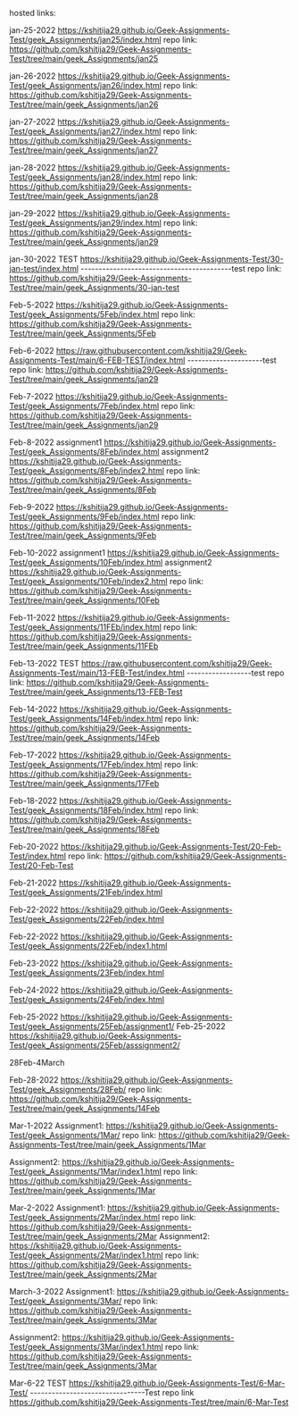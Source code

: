 hosted links:

 jan-25-2022 https://kshitija29.github.io/Geek-Assignments-Test/geek_Assignments/jan25/index.html
repo link: https://github.com/kshitija29/Geek-Assignments-Test/tree/main/geek_Assignments/jan25

 jan-26-2022 https://kshitija29.github.io/Geek-Assignments-Test/geek_Assignments/jan26/index.html 
repo link: https://github.com/kshitija29/Geek-Assignments-Test/tree/main/geek_Assignments/jan26

 jan-27-2022 https://kshitija29.github.io/Geek-Assignments-Test/geek_Assignments/jan27/index.html 
repo link: https://github.com/kshitija29/Geek-Assignments-Test/tree/main/geek_Assignments/jan27

 jan-28-2022 https://kshitija29.github.io/Geek-Assignments-Test/geek_Assignments/jan28/index.html
repo link: https://github.com/kshitija29/Geek-Assignments-Test/tree/main/geek_Assignments/jan28

 jan-29-2022 https://kshitija29.github.io/Geek-Assignments-Test/geek_Assignments/jan29/index.html
repo link: https://github.com/kshitija29/Geek-Assignments-Test/tree/main/geek_Assignments/jan29


jan-30-2022 TEST https://kshitija29.github.io/Geek-Assignments-Test/30-jan-test/index.html ------------------------------------------test
repo link: https://github.com/kshitija29/Geek-Assignments-Test/tree/main/geek_Assignments/30-jan-test


Feb-5-2022 https://kshitija29.github.io/Geek-Assignments-Test/geek_Assignments/5Feb/index.html
repo link: https://github.com/kshitija29/Geek-Assignments-Test/tree/main/geek_Assignments/5Feb

Feb-6-2022 https://raw.githubusercontent.com/kshitija29/Geek-Assignments-Test/main/6-FEB-TEST/index.html ---------------------test
repo link: https://github.com/kshitija29/Geek-Assignments-Test/tree/main/geek_Assignments/jan29

Feb-7-2022 https://kshitija29.github.io/Geek-Assignments-Test/geek_Assignments/7Feb/index.html
repo link: https://github.com/kshitija29/Geek-Assignments-Test/tree/main/geek_Assignments/jan29

Feb-8-2022 assignment1 https://kshitija29.github.io/Geek-Assignments-Test/geek_Assignments/8Feb/index.html 
assignment2 https://kshitija29.github.io/Geek-Assignments-Test/geek_Assignments/8Feb/index2.html
repo link: https://github.com/kshitija29/Geek-Assignments-Test/tree/main/geek_Assignments/8Feb

Feb-9-2022 https://kshitija29.github.io/Geek-Assignments-Test/geek_Assignments/9Feb/index.html
repo link: https://github.com/kshitija29/Geek-Assignments-Test/tree/main/geek_Assignments/9Feb


Feb-10-2022
 assignment1 
https://kshitija29.github.io/Geek-Assignments-Test/geek_Assignments/10Feb/index.html 
assignment2 
https://kshitija29.github.io/Geek-Assignments-Test/geek_Assignments/10Feb/index2.html
repo link: https://github.com/kshitija29/Geek-Assignments-Test/tree/main/geek_Assignments/10Feb


Feb-11-2022 https://kshitija29.github.io/Geek-Assignments-Test/geek_Assignments/11FEb/index.html
repo link: https://github.com/kshitija29/Geek-Assignments-Test/tree/main/geek_Assignments/11FEb


Feb-13-2022 TEST https://raw.githubusercontent.com/kshitija29/Geek-Assignments-Test/main/13-FEB-Test/index.html ------------------test
repo link: https://github.com/kshitija29/Geek-Assignments-Test/tree/main/geek_Assignments/13-FEB-Test

Feb-14-2022 https://kshitija29.github.io/Geek-Assignments-Test/geek_Assignments/14Feb/index.html
repo link: https://github.com/kshitija29/Geek-Assignments-Test/tree/main/geek_Assignments/14Feb

Feb-17-2022 https://kshitija29.github.io/Geek-Assignments-Test/geek_Assignments/17Feb/index.html
repo link: https://github.com/kshitija29/Geek-Assignments-Test/tree/main/geek_Assignments/17Feb

Feb-18-2022 https://kshitija29.github.io/Geek-Assignments-Test/geek_Assignments/18Feb/index.html
repo link: https://github.com/kshitija29/Geek-Assignments-Test/tree/main/geek_Assignments/18Feb

Feb-20-2022 https://kshitija29.github.io/Geek-Assignments-Test/20-Feb-Test/index.html
repo link: https://github.com/kshitija29/Geek-Assignments-Test/20-Feb-Test


Feb-21-2022 https://kshitija29.github.io/Geek-Assignments-Test/geek_Assignments/21Feb/index.html


Feb-22-2022 https://kshitija29.github.io/Geek-Assignments-Test/geek_Assignments/22Feb/index.html


Feb-22-2022 https://kshitija29.github.io/Geek-Assignments-Test/geek_Assignments/22Feb/index1.html


Feb-23-2022 https://kshitija29.github.io/Geek-Assignments-Test/geek_Assignments/23Feb/index.html



Feb-24-2022 https://kshitija29.github.io/Geek-Assignments-Test/geek_Assignments/24Feb/index.html


Feb-25-2022 https://kshitija29.github.io/Geek-Assignments-Test/geek_Assignments/25Feb/assignment1/
Feb-25-2022 https://kshitija29.github.io/Geek-Assignments-Test/geek_Assignments/25Feb/asssignment2/


28Feb-4March

Feb-28-2022
https://kshitija29.github.io/Geek-Assignments-Test/geek_Assignments/28Feb/
repo link: https://github.com/kshitija29/Geek-Assignments-Test/tree/main/geek_Assignments/14Feb

Mar-1-2022 
Assignment1:
https://kshitija29.github.io/Geek-Assignments-Test/geek_Assignments/1Mar/
 repo link: https://github.com/kshitija29/Geek-Assignments-Test/tree/main/geek_Assignments/1Mar

Assignment2:
https://kshitija29.github.io/Geek-Assignments-Test/geek_Assignments/1Mar/index1.html
 repo link: https://github.com/kshitija29/Geek-Assignments-Test/tree/main/geek_Assignments/1Mar


Mar-2-2022
Assignment1:
 https://kshitija29.github.io/Geek-Assignments-Test/geek_Assignments/2Mar/index.html 
repo link: https://github.com/kshitija29/Geek-Assignments-Test/tree/main/geek_Assignments/2Mar
Assignment2:
https://kshitija29.github.io/Geek-Assignments-Test/geek_Assignments/2Mar/index1.html 
repo link: https://github.com/kshitija29/Geek-Assignments-Test/tree/main/geek_Assignments/2Mar

March-3-2022
Assignment1:
https://kshitija29.github.io/Geek-Assignments-Test/geek_Assignments/3Mar/
repo link: https://github.com/kshitija29/Geek-Assignments-Test/tree/main/geek_Assignments/3Mar

Assignment2:
https://kshitija29.github.io/Geek-Assignments-Test/geek_Assignments/3Mar/index1.html
repo link: https://github.com/kshitija29/Geek-Assignments-Test/tree/main/geek_Assignments/3Mar

Mar-6-22 TEST
https://kshitija29.github.io/Geek-Assignments-Test/6-Mar-Test/    --------------------------------Test
repo link
https://github.com/kshitija29/Geek-Assignments-Test/tree/main/6-Mar-Test
